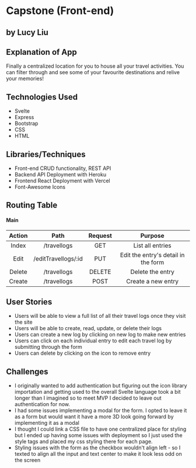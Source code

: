 # Capstone (Front-end)
## by Lucy Liu

## Explanation of App
Finally a centralized location for you to house all your travel activities. You can filter through and see some of your favourite destinations and relive your memories! 


## Technologies Used
- Svelte
- Express
- Bootstrap
- CSS
- HTML

## Libraries/Techniques
- Front-end CRUD functionality, REST API
- Backend API Deployment with Heroku
- Frontend React Deployment with Vercel
- Font-Awesome Icons


## Routing Table 

#### Main
| Action         | Path                        | Request   | Purpose                                                                        |
|:--------------:|:---------------------------:|:---------:|:------------------------------------------------------------------------------:|
| Index          | /travellogs                   | GET       | List all entries                                                   |
| Edit           | /editTravellogs/:id              | PUT       | Edit the entry's detail in the form                                                |
| Delete         | /travellogs                   | DELETE    | Delete the entry                                                        |
| Create         | /travellogs                | POST      | Create a new entry                                                     |




## User Stories

- Users will be able to view a full list of all their travel logs once they visit the site
- Users will be able to create, read, update, or delete their logs
- Users can create a new log by clicking on new log to make new entries
- Users can click on each individual entry to edit each travel log by submitting through the form
- Users can delete by clicking on the icon to remove entry

## Challenges
- I originally wanted to add authentication but figuring out the icon library importation and getting used to the overall Svelte language took a bit longer than I imagined so to meet MVP I decided to leave out authentication for now.
- I had some issues implementing a modal for the form. I opted to leave it as a form but would want it have a more 3D look going forward by implementing it as a modal
- I thought I could link a CSS file to have one centralized place for styling but I ended up having some issues with deployment so I just used the style tags and placed my css styling there for each page. 
- Styling issues with the form as the checkbox wouldn't align left - so I texted to align all the input and text center to make it look less odd on the screen
